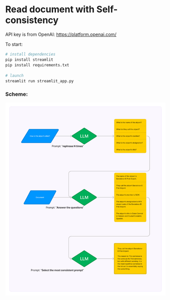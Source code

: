 # Read document with Self-consistency

API key is from OpenAI: https://platform.openai.com/

To start:

```bash
# install dependencies
pip install streamlit
pip install requirements.txt

# launch
streamlit run streamlit_app.py
```
### Scheme:

![Scheme](scheme.jpg "Scheme")